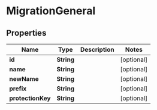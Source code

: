 

# MigrationGeneral

## Properties

Name | Type | Description | Notes
------------ | ------------- | ------------- | -------------
**id** | **String** |  |  [optional]
**name** | **String** |  |  [optional]
**newName** | **String** |  |  [optional]
**prefix** | **String** |  |  [optional]
**protectionKey** | **String** |  |  [optional]




